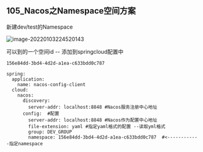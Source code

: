 ## 105_Nacos之Namespace空间方案

新建dev/test的Namespace

![image-20220103224520143](https://gitee.com/zouyu0310/images/raw/master/img/20220103224520.png)



可以到的一个空间id  -- 添加到springcloud配置中

```
156e84dd-3bd4-4d2d-a1ea-c633bdd0c787
```

```
spring:
  application:
    name: nacos-config-client
  cloud:
    nacos:
      discovery:
        server-addr: localhost:8848 #Nacos服务注册中心地址
      config:  #配置
        server-addr: localhost:8848 #Nacos作为配置中心地址
        file-extension: yaml #指定yaml格式的配置 --读取yml格式
        group: DEV_GROUP
        namespace: 156e84dd-3bd4-4d2d-a1ea-c633bdd0c787  #<------------指定namespace
```

